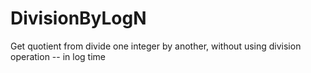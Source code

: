 DivisionByLogN
==============

Get quotient from divide one integer by another, without using division operation -- in log time
